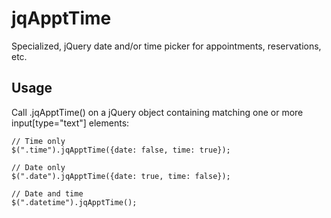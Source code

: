 jqApptTime
==========

Specialized, jQuery date and/or time picker for appointments, reservations, etc.

Usage
-----

Call .jqApptTime() on a jQuery object containing matching one or more input[type="text"] elements:

    // Time only
    $(".time").jqApptTime({date: false, time: true});

    // Date only
    $(".date").jqApptTime({date: true, time: false});

    // Date and time
    $(".datetime").jqApptTime();